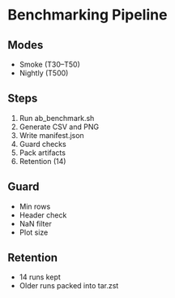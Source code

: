 # Benchmarking Pipeline

## Modes
- Smoke (T30–T50)
- Nightly (T500)

## Steps
1. Run ab_benchmark.sh
2. Generate CSV and PNG
3. Write manifest.json
4. Guard checks
5. Pack artifacts
6. Retention (14)

## Guard
- Min rows
- Header check
- NaN filter
- Plot size

## Retention
- 14 runs kept
- Older runs packed into tar.zst
